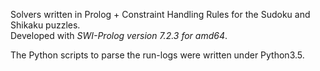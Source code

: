 Solvers written in Prolog + Constraint Handling Rules for the Sudoku and Shikaku puzzles.  
Developed with _SWI-Prolog version 7.2.3 for amd64_.

The Python scripts to parse the run-logs were written under Python3.5.

